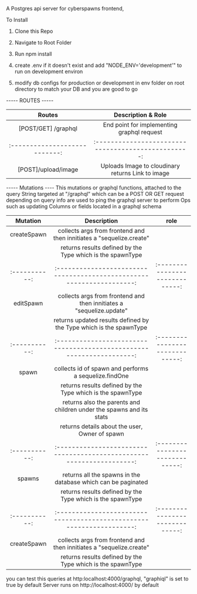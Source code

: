 A Postgres api server for cyberspawns frontend, 

To Install
1. Clone this Repo

2. Navigate to Root Folder

3. Run npm install

4. create .env if it doesn't exist and add "NODE_ENV='development'" to run on development environ

5. modify db configs for production or development in env folder on root directory to match your DB and you are good to go


----- ROUTES -----

|Routes                       | Description & Role                                |
|:---------------------------:|:-------------------------------------------------:|
|[POST/GET] /graphql          | End point for implementing graphql request        |
|:---------------------------:|:-------------------------------------------------:|
|[POST]/upload/image          |Uploads Image to cloudinary returns Link to image  |



----- Mutations ----
This mutations or graphql functions, attached to the query String targeted at "/graphql" which can be a POST OR GET request depending on query info are used to ping the graphql server to perform Ops such as updating Columns or fields located in a graphql schema

|Mutation     | Description                                                         |role                           |
|:-----------:|:-------------------------------------------------------------------:|:-----------------------------:|
|createSpawn  |collects args from frontend and then innitiates a "sequelize.create" |                               |
|             |returns results defined by the Type which is the spawnType           |                               |
|:-----------:|:-------------------------------------------------------------------:|:-----------------------------:|
|editSpawn    |collects args from frontend and then innitiates a "sequelize.update" |                               |
|             |returns updated results defined by the Type which is the spawnType   |                               |
|:-----------:|:-------------------------------------------------------------------:|:-----------------------------:|
|spawn        |collects id of spawn and performs a sequelize.findOne                |                               |
|             |returns results defined by the Type which is the spawnType           |                               |
|             |returns also the parents and children under the spawns and its stats |                               |
|             |returns details about the user, Owner of spawn                       |                               |
|:-----------:|:-------------------------------------------------------------------:|:-----------------------------:|
|spawns       |returns all the spawns in the database which can be paginated        |                               |
|             |returns results defined by the Type which is the spawnType           |                               |
|:-----------:|:-------------------------------------------------------------------:|:-----------------------------:|
|createSpawn  |collects args from frontend and then innitiates a "sequelize.create" |                               |
|             |returns results defined by the Type which is the spawnType           |                               |


you can test this queries at http:localhost:4000/graphql, "graphiql" is set to true by default
Server runs on http://localhost:4000/ by default